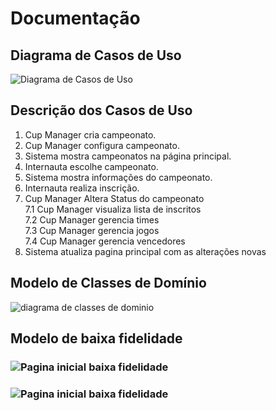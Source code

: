 # Documentação

## Diagrama de Casos de Uso
![Diagrama de Casos de Uso](https://github.com/Carmassi/ppads2023s2/assets/67022366/f4981713-b32b-4760-be5a-e71c6337db7f)


## Descrição dos Casos de Uso
1.	Cup Manager cria campeonato.
2.	Cup Manager configura campeonato.
3.	Sistema mostra campeonatos na página principal.
4.	Internauta escolhe campeonato.
5.	Sistema mostra informações do campeonato.
6.	Internauta realiza inscrição.
7.	Cup Manager Altera Status do campeonato  
7.1	Cup Manager visualiza lista de inscritos  
7.2	Cup Manager gerencia times  
7.3	Cup Manager gerencia jogos  
7.4	Cup Manager gerencia vencedores  
8.	Sistema atualiza pagina principal com as alterações novas

## Modelo de Classes de Domínio

![diagrama de classes de dominio](https://github.com/Carmassi/ppads2023s2/assets/67022366/5d759408-2ef4-4fde-9dce-447787a649ab)

## Modelo de baixa fidelidade

### ![Pagina inicial baixa fidelidade](https://github.com/Carmassi/ppads2023s2/assets/66043198/ffb03d90-5db9-4cc2-b53e-62fcf9192305)

### ![Pagina inicial baixa fidelidade](https://github.com/Carmassi/ppads2023s2/assets/66043198/ef6c6453-5dc6-467a-9346-d27862c75ad3)


